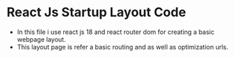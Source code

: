 # React Js Startup Layout Code
- In this file i use react js 18 and react router dom for creating a basic webpage layout.
- This layout page is refer a basic routing and as well as optimization urls.